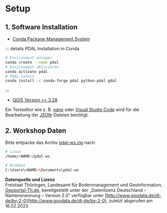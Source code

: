 # Setup

## 1. Software Installation

- [Conda Package Management System](https://docs.conda.io/en/latest/miniconda.html)

::: details PDAL Installation in Conda
  ```bash
# Environment anlegen
conda create --name pdal
# Environment aktivieren
conda activate pdal
# PDAL latest
conda install -c conda-forge pdal python-pdal gdal
```
:::

- [QGIS Version >= 3.28](https://qgis.org/de/site/forusers/download.html)


Ein Texteditor wie z. B. [nano](https://www.nano-editor.org/dist/latest/nano.html) oder [Visual Studio Code](https://code.visualstudio.com/) wird für die Bearbeitung der [JSON](https://www.json.org)-Dateien benötigt.

## 2. Workshop Daten

Bitte entpacke das Archiv [pdal-ws.zip](https://cloud.bayceer.uni-bayreuth.de/index.php/s/DErPUXFceXZlcfE/download) nach:

```bash 
# Linux
/home/<NAME>/pdal-ws

# Windows
C:\Users\<NAME>\Documents\pdal-ws
```

__Datenquelle und Lizenz__   
Freistaat Thüringen, Landesamt für Bodenmanagement und Geoinformation, [Geoportal-Th.de](https://www.geoportal-th.de/de-de/Downloadbereiche/Download-Offene-Geodaten-Th%C3%BCringen), bereitgestellt unter der „Datenlizenz Deutschland – Namensnennung – Version 2.0" verfügbar unter [http://www.govdata.de/dl-de/by-2-0](http://www.govdata.de/dl-de/by-2-0), zuletzt abgerufen am 16.02.2023
